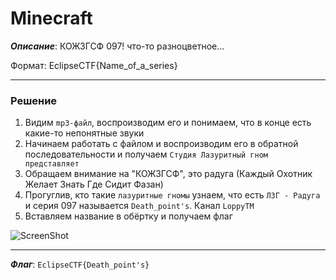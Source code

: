 # Minecraft

***Описание***: КОЖЗГСФ 097! что-то разноцветное...

Формат: EclipseCTF{Name_of_a_series}

---
### Решение

1. Видим `mp3-файл`, воспроизводим его и понимаем, что в конце есть какие-то непонятные звуки
2. Начинаем работать с файлом и воспроизводим его в обратной последовательности и получаем `Студия Лазуритный гном представляет`
3. Обращаем внимание на "КОЖЗГСФ", это радуга (Каждый Охотник Желает Знать Где Сидит Фазан)
4. Прогуглив, кто такие `лазуритные гномы` узнаем, что есть `ЛЗГ - Радуга` и серия 097 называется `Death_point's`. Канал `LoppyTM`
5. Вставляем название в обёртку и получаем флаг

![ScreenShot](screenshots/Minecraft-1.png)

---

***Флаг***: `EclipseCTF{Death_point's}`